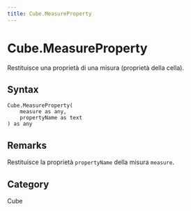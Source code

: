 ```yaml
---
title: Cube.MeasureProperty
---
```


# Cube.MeasureProperty


Restituisce una proprietà di una misura (proprietà della cella).


## Syntax

```powerquery
Cube.MeasureProperty(
    measure as any,
    propertyName as text
) as any
```


## Remarks

Restituisce la proprietà <code>propertyName</code> della misura <code>measure</code>.



## Category
Cube

